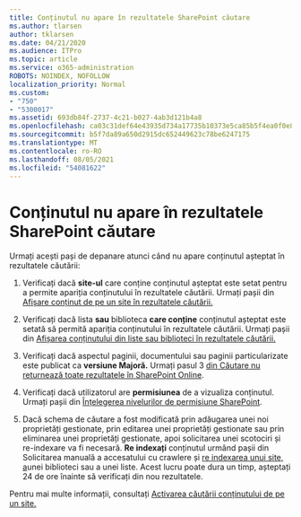 ```yaml
---
title: Conținutul nu apare în rezultatele SharePoint căutare
ms.author: tlarsen
author: tklarsen
ms.date: 04/21/2020
ms.audience: ITPro
ms.topic: article
ms.service: o365-administration
ROBOTS: NOINDEX, NOFOLLOW
localization_priority: Normal
ms.custom:
- "750"
- "5300017"
ms.assetid: 693db84f-2737-4c21-b027-4ab3d121b4a8
ms.openlocfilehash: ca03c31def64e43935d734a17735b10373e5ca85b5f4ea0f0e886b9ea39884cd
ms.sourcegitcommit: b5f7da89a650d2915dc652449623c78be6247175
ms.translationtype: MT
ms.contentlocale: ro-RO
ms.lasthandoff: 08/05/2021
ms.locfileid: "54081622"
---
```

# <a name="content-doesnt-appear-in-sharepoint-search-results"></a>Conținutul nu apare în rezultatele SharePoint căutare

Urmați acești pași de depanare atunci când nu apare conținutul așteptat în rezultatele căutării:
  
1. Verificați dacă **site-ul** care conține conținutul așteptat este setat pentru a permite apariția conținutului în rezultatele căutării. Urmați pașii din [Afișare conținut de pe un site în rezultatele căutării.](https://docs.microsoft.com/sharepoint/make-site-content-searchable#show-content-on-a-site-in-search-results)

2. Verificați dacă lista **sau** biblioteca **care conține** conținutul așteptat este setată să permită apariția conținutului în rezultatele căutării. Urmați pașii din [Afișarea conținutului din liste sau biblioteci în rezultatele căutării.](https://docs.microsoft.com/sharepoint/make-site-content-searchable#show-content-from-lists-or-libraries-in-search-results)

3. Verificați dacă aspectul paginii, documentului sau paginii particularizate este publicat ca **versiune Majoră.** Urmați pasul 3 [din Căutare nu returnează toate rezultatele în SharePoint Online](https://go.microsoft.com/fwlink/?linkid=874525).

4. Verificați dacă utilizatorul are **permisiunea** de a vizualiza conținutul. Urmați pașii din [Înțelegerea nivelurilor de permisiune SharePoint](https://docs.microsoft.com/sharepoint/understanding-permission-levels).
    
5. Dacă schema de căutare a fost modificată prin adăugarea unei noi proprietăți gestionate, prin editarea unei proprietăți gestionate sau prin eliminarea unei proprietăți gestionate, apoi solicitarea unei scotociri și re-indexare va fi necesară. **Re indexați** conținutul urmând pașii din Solicitarea manuală a accesatului cu crawlere și [re indexarea unui site, a](https://docs.microsoft.com/sharepoint/crawl-site-content)unei biblioteci sau a unei liste. Acest lucru poate dura un timp, așteptați 24 de ore înainte să verificați din nou rezultatele.

Pentru mai multe informații, consultați [Activarea căutării conținutului de pe un site.](https://docs.microsoft.com/sharepoint/make-site-content-searchable) 
  
